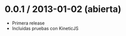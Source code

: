 0.0.1 / 2013-01-02 (abierta)
============================

  * Primera release
  * Incluidas pruebas con KineticJS
